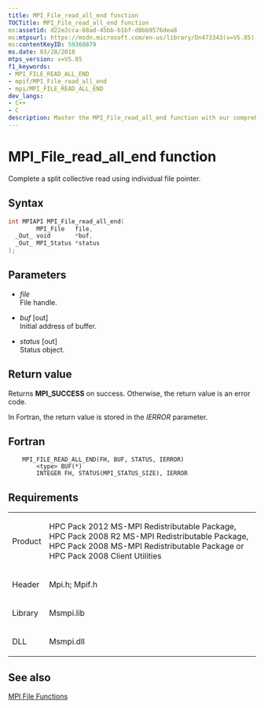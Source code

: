 ```yaml
---
title: MPI_File_read_all_end function
TOCTitle: MPI_File_read_all_end function
ms:assetid: d22e2cca-88ad-45bb-b1bf-d0bb9576dea8
ms:mtpsurl: https://msdn.microsoft.com/en-us/library/Dn473343(v=VS.85)
ms:contentKeyID: 59360879
ms.date: 03/28/2018
mtps_version: v=VS.85
f1_keywords:
- MPI_FILE_READ_ALL_END
- mpif/MPI_File_read_all_end
- mpi/MPI_FILE_READ_ALL_END
dev_langs:
- C++
- C
description: Master the MPI_File_read_all_end function with our comprehensive guide. Learn syntax, parameters, and return values for successful implementation.
---
```


# MPI\_File\_read\_all\_end function

Complete a split collective read using individual file pointer.

## Syntax

``` c++
int MPIAPI MPI_File_read_all_end(
        MPI_File   file,
  _Out_ void       *buf,
  _Out_ MPI_Status *status
);
```

## Parameters

  - *file*  
    File handle.

  - *buf* \[out\]  
    Initial address of buffer.

  - *status* \[out\]  
    Status object.

## Return value

Returns **MPI\_SUCCESS** on success. Otherwise, the return value is an error code.

In Fortran, the return value is stored in the *IERROR* parameter.

## Fortran

``` FORTRAN
    MPI_FILE_READ_ALL_END(FH, BUF, STATUS, IERROR)
        <type> BUF(*)
        INTEGER FH, STATUS(MPI_STATUS_SIZE), IERROR
```

## Requirements

<table>
<colgroup>
<col  />
<col  />
</colgroup>
<tbody>
<tr class="odd">
<td><p>Product</p></td>
<td><p>HPC Pack 2012 MS-MPI Redistributable Package, HPC Pack 2008 R2 MS-MPI Redistributable Package, HPC Pack 2008 MS-MPI Redistributable Package or HPC Pack 2008 Client Utilities</p></td>
</tr>
<tr class="even">
<td><p>Header</p></td>
<td>Mpi.h;
Mpif.h</td>
</tr>
<tr class="odd">
<td><p>Library</p></td>
<td>Msmpi.lib</td>
</tr>
<tr class="even">
<td><p>DLL</p></td>
<td>Msmpi.dll</td>
</tr>
</tbody>
</table>


## See also

[MPI File Functions](mpi-file-functions.md)

